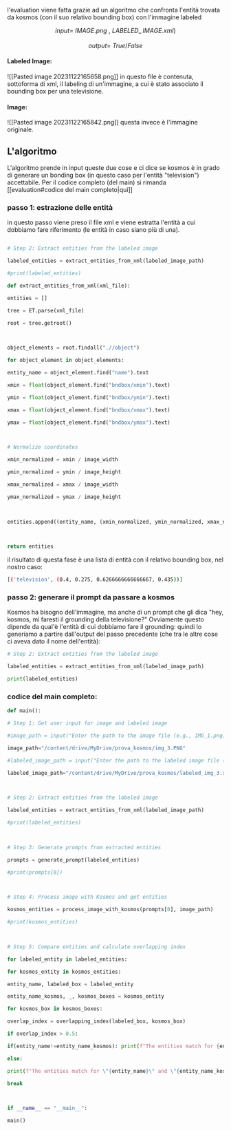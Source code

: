 l'evaluation viene fatta grazie ad un algoritmo che confronta l'entità trovata da kosmos (con il suo relativo bounding box) con l'immagine labeled

$$
input=~IMAGE.png~,~LABELED\__~IMAGE.xml)
$$

$$
output =~True/False
$$
#### Labeled Image:
![[Pasted image 20231122165658.png]]
in questo file è contenuta, sottoforma di xml, il labeling di un'immagine, a cui è stato associato il bounding box per una televisione.

#### Image:
![[Pasted image 20231122165842.png]]
questa invece è l'immagine originale.

## L'algoritmo
L'algoritmo prende in input queste due cose e ci dice se kosmos è in grado di generare un bonding box (in questo caso per l'entità "television") accettabile. Per il codice completo (del main) si rimanda [[evaluation#codice del main completo|qui]]
### passo 1: estrazione delle entità
in questo passo viene preso il file xml e viene estratta l'entità a cui dobbiamo fare riferimento (le entità in caso siano più di una).

```python

# Step 2: Extract entities from the labeled image

labeled_entities = extract_entities_from_xml(labeled_image_path)

#print(labeled_entities)
```

```python
def extract_entities_from_xml(xml_file):

entities = []

tree = ET.parse(xml_file)

root = tree.getroot()

  

object_elements = root.findall(".//object")

for object_element in object_elements:

entity_name = object_element.find("name").text

xmin = float(object_element.find("bndbox/xmin").text)

ymin = float(object_element.find("bndbox/ymin").text)

xmax = float(object_element.find("bndbox/xmax").text)

ymax = float(object_element.find("bndbox/ymax").text)

  

# Normalize coordinates

xmin_normalized = xmin / image_width

ymin_normalized = ymin / image_height

xmax_normalized = xmax / image_width

ymax_normalized = ymax / image_height

  

entities.append((entity_name, (xmin_normalized, ymin_normalized, xmax_normalized, ymax_normalized)))

  

return entities
```
il risultato di questa fase è una lista di entità con il relativo bounding box, nel nostro caso:

```bash
[('television', (0.4, 0.275, 0.6266666666666667, 0.435))]
```

### passo 2: generare il prompt da passare a kosmos

Kosmos ha bisogno dell'immagine, ma anche di un prompt che gli dica "hey, kosmos, mi faresti il grounding della televisione?"
Ovviamente questo dipende da qual'è l'entità di cui dobbiamo fare il grounding: quindi lo generiamo a partire dall'output del passo precedente (che tra le altre cose ci aveva dato il nome dell'entità):

```python
# Step 2: Extract entities from the labeled image

labeled_entities = extract_entities_from_xml(labeled_image_path)

print(labeled_entities)
```

### codice del main completo:
```python
def main():

# Step 1: Get user input for image and labeled image

#image_path = input("Enter the path to the image file (e.g., IMG_1.png): ")

image_path="/content/drive/MyDrive/prova_kosmos/img_3.PNG"

#labeled_image_path = input("Enter the path to the labeled image file (e.g., labeled_image.xml): ")

labeled_image_path="/content/drive/MyDrive/prova_kosmos/labeled_img_3.xml"

  

# Step 2: Extract entities from the labeled image

labeled_entities = extract_entities_from_xml(labeled_image_path)

#print(labeled_entities)

  

# Step 3: Generate prompts from extracted entities

prompts = generate_prompt(labeled_entities)

#print(prompts[0])

  

# Step 4: Process image with Kosmos and get entities

kosmos_entities = process_image_with_kosmos(prompts[0], image_path)

#print(kosmos_entities)

  

# Step 5: Compare entities and calculate overlapping index

for labeled_entity in labeled_entities:

for kosmos_entity in kosmos_entities:

entity_name, labeled_box = labeled_entity

entity_name_kosmos, _, kosmos_boxes = kosmos_entity

for kosmos_box in kosmos_boxes:

overlap_index = overlapping_index(labeled_box, kosmos_box)

if overlap_index > 0.5:

if(entity_name!=entity_name_kosmos): print(f"The entities match for {entity_name} and {entity_name_kosmos} from kosmos, but the names are different")

else:

print(f"The entities match for \"{entity_name}\" and \"{entity_name_kosmos}\" from kosmos with an overlapping index of: {overlap_index}")

break

  

if __name__ == "__main__":

main()
```

